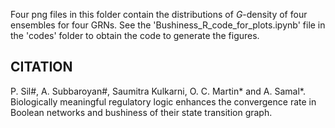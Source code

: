 Four png files in this folder contain the distributions of $G$-density of four ensembles for four GRNs. See the
'Bushiness_R_code_for_plots.ipynb' file in the 'codes' folder to obtain the code to generate the figures. 

## CITATION
P. Sil#, A. Subbaroyan#, Saumitra Kulkarni, O. C. Martin* and A. Samal*. Biologically meaningful regulatory logic enhances the convergence rate in Boolean networks and bushiness of their state transition graph.
